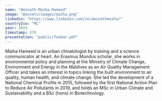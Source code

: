 ```yaml
---
name: "Aminath Maiha Hameed"
image: "@assets/images/maiha.png"
linkedin: "https://www.linkedin.com/in/aminathmaiha/"
countryIso: "ML"
year: 2024
timestamp: 370
presentation: "public/foobar.pdf"
---
```


Maiha Hameed is an urban climatologist by training and a science communicator at heart. An Erasmus Mundus scholar, she works in environmental policy and planning at the Ministry of Climate Change, Environment and Energy in the Maldives as an Air Quality Management Officer and takes an interest in topics linking the built environment to air quality, human health, and climate change. She led the development of a National Chemical Profile in 2015, followed by the first National Action Plan to Reduce Air Pollutants in 2019, and holds an MSc in Urban Climate and Sustainability and a BSc (hons) in Biotechnology.
